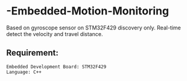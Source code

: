# -Embedded-Motion-Monitoring
Based on gyroscope sensor on STM32F429 discovery only. Real-time detect the velocity and travel distance.
## Requirement:
```
Embedded Development Board: STM32F429
Language: C++
```
